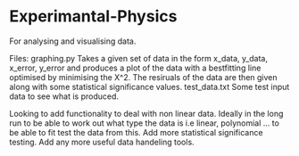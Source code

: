 # Experimantal-Physics
For analysing and visualising data.

Files:
  graphing.py Takes a given set of data in the form x_data, y_data, x_error, y_error and produces a plot of the data with a bestfitting line optimised by minimising the X^2. The resiruals of the data are then given along with some statistical significance values.
  test_data.txt Some test input data to see what is produced.

Looking to add functionality to deal with non linear data. Ideally in the long run to be able to work out what type the data is i.e linear, polynomial ... to be able to fit test the data from this. 
Add more statistical significance testing.
Add any more useful data handeling tools. 
